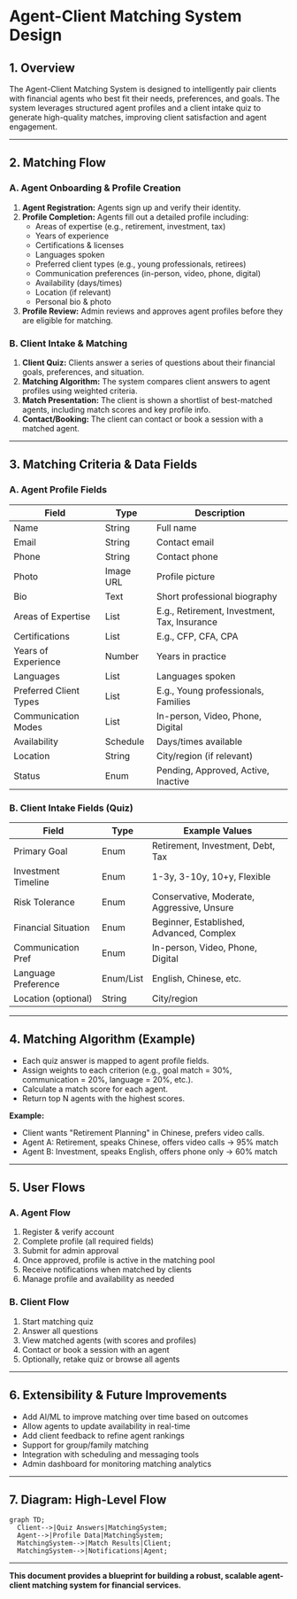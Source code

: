 # Agent-Client Matching System Design

## 1. Overview
The Agent-Client Matching System is designed to intelligently pair clients with financial agents who best fit their needs, preferences, and goals. The system leverages structured agent profiles and a client intake quiz to generate high-quality matches, improving client satisfaction and agent engagement.

---

## 2. Matching Flow

### **A. Agent Onboarding & Profile Creation**
1. **Agent Registration:** Agents sign up and verify their identity.
2. **Profile Completion:** Agents fill out a detailed profile including:
   - Areas of expertise (e.g., retirement, investment, tax)
   - Years of experience
   - Certifications & licenses
   - Languages spoken
   - Preferred client types (e.g., young professionals, retirees)
   - Communication preferences (in-person, video, phone, digital)
   - Availability (days/times)
   - Location (if relevant)
   - Personal bio & photo
3. **Profile Review:** Admin reviews and approves agent profiles before they are eligible for matching.

### **B. Client Intake & Matching**
1. **Client Quiz:** Clients answer a series of questions about their financial goals, preferences, and situation.
2. **Matching Algorithm:** The system compares client answers to agent profiles using weighted criteria.
3. **Match Presentation:** The client is shown a shortlist of best-matched agents, including match scores and key profile info.
4. **Contact/Booking:** The client can contact or book a session with a matched agent.

---

## 3. Matching Criteria & Data Fields

### **A. Agent Profile Fields**
| Field                  | Type        | Description                                  |
|------------------------|-------------|----------------------------------------------|
| Name                   | String      | Full name                                    |
| Email                  | String      | Contact email                                |
| Phone                  | String      | Contact phone                                |
| Photo                  | Image URL   | Profile picture                              |
| Bio                    | Text        | Short professional biography                 |
| Areas of Expertise     | List        | E.g., Retirement, Investment, Tax, Insurance |
| Certifications         | List        | E.g., CFP, CFA, CPA                          |
| Years of Experience    | Number      | Years in practice                            |
| Languages              | List        | Languages spoken                             |
| Preferred Client Types | List        | E.g., Young professionals, Families          |
| Communication Modes    | List        | In-person, Video, Phone, Digital             |
| Availability           | Schedule    | Days/times available                         |
| Location               | String      | City/region (if relevant)                    |
| Status                 | Enum        | Pending, Approved, Active, Inactive          |

### **B. Client Intake Fields (Quiz)**
| Field                  | Type        | Example Values                               |
|------------------------|-------------|----------------------------------------------|
| Primary Goal           | Enum        | Retirement, Investment, Debt, Tax            |
| Investment Timeline    | Enum        | 1-3y, 3-10y, 10+y, Flexible                  |
| Risk Tolerance         | Enum        | Conservative, Moderate, Aggressive, Unsure   |
| Financial Situation    | Enum        | Beginner, Established, Advanced, Complex     |
| Communication Pref     | Enum        | In-person, Video, Phone, Digital             |
| Language Preference    | Enum/List   | English, Chinese, etc.                       |
| Location (optional)    | String      | City/region                                  |

---

## 4. Matching Algorithm (Example)
- Each quiz answer is mapped to agent profile fields.
- Assign weights to each criterion (e.g., goal match = 30%, communication = 20%, language = 20%, etc.).
- Calculate a match score for each agent.
- Return top N agents with the highest scores.

**Example:**
- Client wants "Retirement Planning" in Chinese, prefers video calls.
- Agent A: Retirement, speaks Chinese, offers video calls → 95% match
- Agent B: Investment, speaks English, offers phone only → 60% match

---

## 5. User Flows

### **A. Agent Flow**
1. Register & verify account
2. Complete profile (all required fields)
3. Submit for admin approval
4. Once approved, profile is active in the matching pool
5. Receive notifications when matched by clients
6. Manage profile and availability as needed

### **B. Client Flow**
1. Start matching quiz
2. Answer all questions
3. View matched agents (with scores and profiles)
4. Contact or book a session with an agent
5. Optionally, retake quiz or browse all agents

---

## 6. Extensibility & Future Improvements
- Add AI/ML to improve matching over time based on outcomes
- Allow agents to update availability in real-time
- Add client feedback to refine agent rankings
- Support for group/family matching
- Integration with scheduling and messaging tools
- Admin dashboard for monitoring matching analytics

---

## 7. Diagram: High-Level Flow

```mermaid
graph TD;
  Client-->|Quiz Answers|MatchingSystem;
  Agent-->|Profile Data|MatchingSystem;
  MatchingSystem-->|Match Results|Client;
  MatchingSystem-->|Notifications|Agent;
```

---

**This document provides a blueprint for building a robust, scalable agent-client matching system for financial services.** 